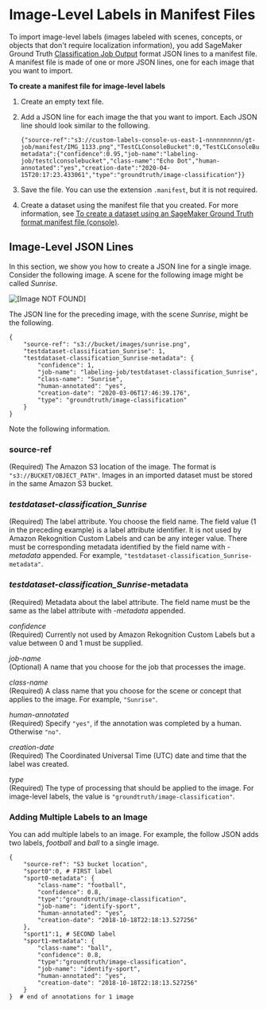 # Image\-Level Labels in Manifest Files<a name="cd-manifest-files-classification"></a>

To import image\-level labels \(images labeled with scenes, concepts, or objects that don't require localization information\), you add SageMaker Ground Truth [Classification Job Output](https://docs.aws.amazon.com/sagemaker/latest/dg/sms-data-output.html#sms-output-class) format JSON lines to a manifest file\. A manifest file is made of one or more JSON lines, one for each image that you want to import\. 

**To create a manifest file for image\-level labels**

1. Create an empty text file\.

1. Add a JSON line for each image the that you want to import\. Each JSON line should look similar to the following\.

   ```
   {"source-ref":"s3://custom-labels-console-us-east-1-nnnnnnnnnn/gt-job/manifest/IMG_1133.png","TestCLConsoleBucket":0,"TestCLConsoleBucket-metadata":{"confidence":0.95,"job-name":"labeling-job/testclconsolebucket","class-name":"Echo Dot","human-annotated":"yes","creation-date":"2020-04-15T20:17:23.433061","type":"groundtruth/image-classification"}}
   ```

1. Save the file\. You can use the extension `.manifest`, but it is not required\. 

1. Create a dataset using the manifest file that you created\. For more information, see [To create a dataset using an SageMaker Ground Truth format manifest file \(console\)](cd-manifest-files.md#create-dataset-procedure-manifest-file)\. 

 

## Image\-Level JSON Lines<a name="cd-manifest-classification-json"></a>

In this section, we show you how to create a JSON line for a single image\. Consider the following image\. A scene for the following image might be called *Sunrise*\.

![\[Image NOT FOUND\]](http://docs.aws.amazon.com/rekognition/latest/customlabels-dg/images/sunrise.png)

The JSON line for the preceding image, with the scene *Sunrise*, might be the following\. 

```
{
    "source-ref": "s3://bucket/images/sunrise.png",
    "testdataset-classification_Sunrise": 1,
    "testdataset-classification_Sunrise-metadata": {
        "confidence": 1,
        "job-name": "labeling-job/testdataset-classification_Sunrise",
        "class-name": "Sunrise",
        "human-annotated": "yes",
        "creation-date": "2020-03-06T17:46:39.176",
        "type": "groundtruth/image-classification"
    }
}
```

Note the following information\.

### source\-ref<a name="w4aac23c17c35b9c13"></a>

\(Required\) The Amazon S3 location of the image\. The format is `"s3://BUCKET/OBJECT_PATH"`\. Images in an imported dataset must be stored in the same Amazon S3 bucket\. 

### *testdataset\-classification\_Sunrise*<a name="w4aac23c17c35b9c15"></a>

\(Required\) The label attribute\. You choose the field name\.  The field value \(1 in the preceding example\) is a label attribute identifier\. It is not used by Amazon Rekognition Custom Labels and can be any integer value\. There must be corresponding metadata identified by the field name with *\-metadata* appended\. For example, `"testdataset-classification_Sunrise-metadata"`\. 

### *testdataset\-classification\_Sunrise*\-metadata<a name="w4aac23c17c35b9c17"></a>

\(Required\) Metadata about the label attribute\. The field name must be the same as the label attribute with *\-metadata* appended\. 

*confidence*  
\(Required\) Currently not used by Amazon Rekognition Custom Labels but a value between 0 and 1 must be supplied\. 

*job\-name*  
\(Optional\) A name that you choose for the job that processes the image\. 

*class\-name*  
\(Required\) A class name that you choose for the scene or concept that applies to the image\. For example, `"Sunrise"`\. 

*human\-annotated*  
\(Required\) Specify `"yes"`, if the annotation was completed by a human\. Otherwise `"no"`\. 

*creation\-date*   
\(Required\) The Coordinated Universal Time \(UTC\) date and time that the label was created\. 

*type*  
\(Required\) The type of processing that should be applied to the image\. For image\-level labels, the value is `"groundtruth/image-classification"`\. 

### Adding Multiple Labels to an Image<a name="cd-classification-multiple-labels"></a>

You can add multiple labels to an image\. For example, the follow JSON adds two labels, *football* and *ball* to a single image\. 

```
{
    "source-ref": "S3 bucket location", 
    "sport0":0, # FIRST label
    "sport0-metadata": { 
        "class-name": "football", 
        "confidence": 0.8, 
        "type":"groundtruth/image-classification", 
        "job-name": "identify-sport", 
        "human-annotated": "yes", 
        "creation-date": "2018-10-18T22:18:13.527256" 
    },
    "sport1":1, # SECOND label
    "sport1-metadata": { 
        "class-name": "ball", 
        "confidence": 0.8, 
        "type":"groundtruth/image-classification", 
        "job-name": "identify-sport", 
        "human-annotated": "yes", 
        "creation-date": "2018-10-18T22:18:13.527256" 
    }
}  # end of annotations for 1 image
```
